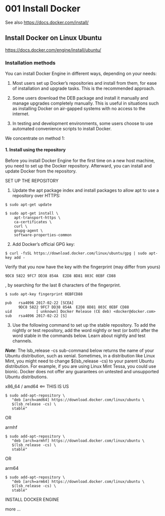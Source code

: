 

# 001 Install Docker

See also https://docs.docker.com/install/

## Install Docker on Linux Ubuntu

https://docs.docker.com/engine/install/ubuntu/


### Installation methods

You can install Docker Engine in different ways, depending on your needs:

1. Most users set up Docker’s repositories and install from them, for ease of installation and upgrade tasks. This is the recommended approach.

2. Some users download the DEB package and install it manually and manage upgrades completely manually. This is useful in situations such as installing Docker on air-gapped systems with no access to the internet.

3. In testing and development environments, some users choose to use automated convenience scripts to install Docker.

We concentrate on method 1:

#### 1. Install using the repository

Before you install Docker Engine for the first time on a new host machine, you need to set up the Docker repository. Afterward, you can install and update Docker from the repository.

SET UP THE REPOSITORY

1. Update the apt package index and install packages to allow apt to use a repository over HTTPS:

````
$ sudo apt-get update

$ sudo apt-get install \
    apt-transport-https \
    ca-certificates \
    curl \
    gnupg-agent \
    software-properties-common
````

2. Add Docker’s official GPG key:

````
$ curl -fsSL https://download.docker.com/linux/ubuntu/gpg | sudo apt-key add -
````

Verify that you now have the key with the fingerprint (may differ from yours)

````
9DC8 5822 9FC7 DD38 854A  E2D8 8D81 803C 0EBF CD88
````
, by searching for the last 8 characters of the fingerprint.

````
$ sudo apt-key fingerprint 0EBFCD88

pub   rsa4096 2017-02-22 [SCEA]
      9DC8 5822 9FC7 DD38 854A  E2D8 8D81 803C 0EBF CD88
uid           [ unknown] Docker Release (CE deb) <docker@docker.com>
sub   rsa4096 2017-02-22 [S]
````

3. Use the following command to set up the stable repository. To add the nightly or test repository, add the word nightly or test (or both) after the word stable in the commands below. Learn about nightly and test channels.

***Note***: The lsb_release -cs sub-command below returns the name of your Ubuntu distribution, such as xenial. Sometimes, in a distribution like Linux Mint, you might need to change $(lsb_release -cs) to your parent Ubuntu distribution. For example, if you are using Linux Mint Tessa, you could use bionic. Docker does not offer any guarantees on untested and unsupported Ubuntu distributions.

x86_64 / amd64   <== THIS IS US
````
$ sudo add-apt-repository \
   "deb [arch=amd64] https://download.docker.com/linux/ubuntu \
   $(lsb_release -cs) \
   stable"
````

OR

armhf
````
$ sudo add-apt-repository \
   "deb [arch=armhf] https://download.docker.com/linux/ubuntu \
   $(lsb_release -cs) \
   stable"
````

OR

arm64
````
$ sudo add-apt-repository \
   "deb [arch=arm64] https://download.docker.com/linux/ubuntu \
   $(lsb_release -cs) \
   stable"
````

INSTALL DOCKER ENGINE


more ...

